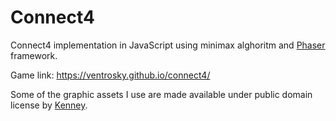 # Connect4
Connect4 implementation in JavaScript using minimax alghoritm and [Phaser](https://phaser.io/) framework.


Game link:
https://ventrosky.github.io/connect4/


Some of the graphic assets I use are made available under public domain license by [Kenney](https://www.kenney.nl).
